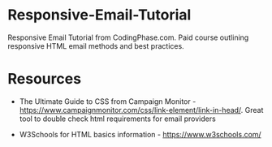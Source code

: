 # Responsive-Email-Tutorial

Responsive Email Tutorial from CodingPhase.com. Paid course outlining responsive HTML email methods and best practices.

# Resources

- The Ultimate Guide to CSS from Campaign Monitor - https://www.campaignmonitor.com/css/link-element/link-in-head/. Great tool to double check html requirements for email providers

- W3Schools for HTML basics information - https://www.w3schools.com/
